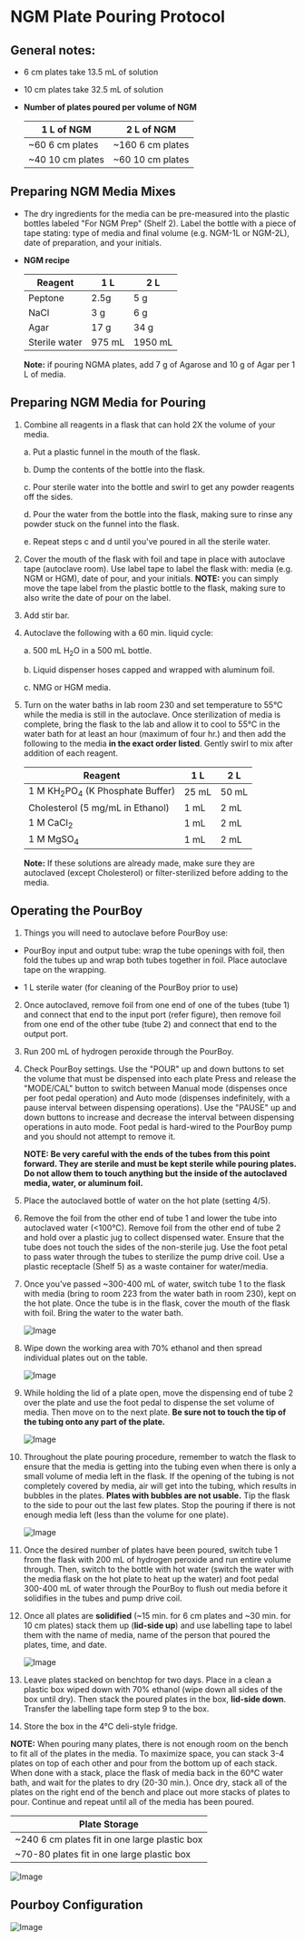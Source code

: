 # NGM Plate Pouring Protocol

## General notes:

  - 6 cm plates take 13.5 mL of solution
  - 10 cm plates take 32.5 mL of solution

  - **Number of plates poured per volume of NGM**

     | 1 L of NGM | 2 L of NGM |
     | ---------- | ---------- |
     | ~60 6 cm plates | ~160 6 cm plates |
     | ~40 10 cm plates | ~60 10 cm plates |

## Preparing NGM Media Mixes

- The dry ingredients for the media can be pre-measured into the plastic bottles labeled "For NGM Prep" (Shelf 2). Label the bottle with a piece of tape stating: type of media and final volume (e.g. NGM-1L or NGM-2L), date of preparation, and your initials.

- **NGM recipe**

    | Reagent | 1 L | 2 L |
    | ------- | --- | --- |
    | Peptone | 2.5g | 5 g |
    | NaCl | 3 g | 6 g |
    | Agar | 17 g | 34 g |
    | Sterile water | 975 mL | 1950 mL |

    **Note:** if pouring NGMA plates, add 7 g of Agarose and 10 g of Agar per 1 L of media.

## Preparing NGM Media for Pouring

1. Combine all reagents in a flask that can hold 2X the volume of your media.

      a. Put a plastic funnel in the mouth of the flask.

      b. Dump the contents of the bottle into the flask.

      c. Pour sterile water into the bottle and swirl to get any powder reagents off the sides.

      d. Pour the water from the bottle into the flask, making sure to rinse any powder stuck on the funnel into the flask.

      e. Repeat steps c and d until you've poured in all the sterile water.

1. Cover the mouth of the flask with foil and tape in place with autoclave tape (autoclave room). Use label tape to label the flask with: media (e.g. NGM or HGM), date of pour, and your initials. **NOTE:** you can simply move the tape label from the plastic bottle to the flask, making sure to also write the date of pour on the label.

4. Add stir bar.

5. Autoclave the following with a 60 min. liquid cycle:

    a. 500 mL H<sub>2</sub>O in a 500 mL bottle.

    b. Liquid dispenser hoses capped and wrapped with aluminum foil.

    c. NMG or HGM media.

6. Turn on the water baths in lab room 230 and set temperature to 55°C while the media is still in the autoclave. Once sterilization of media is complete, bring the flask to the lab and allow it to cool to 55°C in the water bath for at least an hour (maximum of four hr.) and then add the following to the media **in the exact order listed**. Gently swirl to mix after addition of each reagent.

    | Reagent | 1 L | 2 L |
    | ------- | --- | --- |
    | 1 M KH<sub>2</sub>PO<sub>4</sub> (K Phosphate Buffer) | 25 mL | 50 mL |
    | Cholesterol (5 mg/mL in Ethanol) | 1 mL | 2 mL |
    | 1 M CaCl<sub>2</sub> | 1 mL | 2 mL |
    | 1 M MgSO<sub>4</sub> | 1 mL | 2 mL |

    **Note:** If these solutions are already made, make sure they are autoclaved (except Cholesterol) or filter-sterilized before adding to the media.



## Operating the PourBoy

1. Things you will need to autoclave before PourBoy use:

  - PourBoy input and output tube: wrap the tube openings with foil, then fold the tubes up and wrap both tubes together in foil. Place autoclave tape on the wrapping.

  - 1 L sterile water (for cleaning of the PourBoy prior to use)

2. Once autoclaved, remove foil from one end of one of the tubes (tube 1) and connect that end to the input port (refer figure), then remove foil from one end of the other tube (tube 2) and connect that end to the output port.

3. Run 200 mL of hydrogen peroxide through the PourBoy.

4. Check PourBoy settings. Use the "POUR" up and down buttons to set the volume that must be dispensed into each plate Press and release the "MODE/CAL" button to switch between Manual mode (dispenses once per foot pedal operation) and Auto mode (dispenses indefinitely, with a pause interval between dispensing operations). Use the "PAUSE" up and down buttons to increase and decrease the interval between dispensing operations in auto mode. Foot pedal is hard-wired to the PourBoy pump and you should not attempt to remove it.

    **NOTE: Be very careful with the ends of the tubes from this point forward. They are sterile and must be kept sterile while pouring plates. Do not allow them to touch anything but the inside of the autoclaved media, water, or aluminum foil.**

5. Place the autoclaved bottle of water on the hot plate (setting 4/5).

6. Remove the foil from the other end of tube 1 and lower the tube into autoclaved water (<100°C). Remove foil from the other end of tube 2 and hold over a plastic jug to collect dispensed water. Ensure that the tube does not touch the sides of the non-sterile jug. Use the foot petal to pass water through the tubes to sterilize the pump drive coil. Use a plastic receptacle (Shelf 5) as a waste container for water/media.

7. Once you've passed ~300-400 mL of water, switch tube 1 to the flask with media (bring to room 223 from the water bath in room 230), kept on the hot plate. Once the tube is in the flask, cover the mouth of the flask with foil. Bring the water to the water bath.

    ![Image](img/FlaskSetUp.png)

8. Wipe down the working area with 70% ethanol and then spread individual plates out on the table.

    ![Image](img/PlatePourSetup.png)

9. While holding the lid of a plate open, move the dispensing end of tube 2 over the plate and use the foot pedal to dispense the set volume of media. Then move on to the next plate. **Be sure not to touch the tip of the tubing onto any part of the plate.**

    ![Image](img/PouringPlate.png)

10. Throughout the plate pouring procedure, remember to watch the flask to ensure that the media is getting into the tubing even when there is only a small volume of media left in the flask. If the opening of the tubing is not completely covered by media,  air will get into the tubing, which results in bubbles in the plates. **Plates with bubbles are not usable.** Tip the flask to the side to pour out the last few plates. Stop the pouring if there is not enough media left (less than the volume for one plate).

    ![Image](img/GoodBadPlateEx.png)

11. Once the desired number of plates have been poured, switch tube 1 from the flask with 200 mL of hydrogen peroxide and run entire volume through. Then, switch to the bottle with hot water (switch the water with the media flask on the hot plate to heat up the water) and foot pedal 300-400 mL of water through the PourBoy to flush out media before it solidifies in the tubes and pump drive coil.

12. Once all plates are **solidified** (~15 min. for 6 cm plates and ~30 min. for 10 cm plates) stack them up (**lid-side up**) and use labelling tape to label them with the name of media, name of the person that poured the plates, time, and date.

    ![Image](img/UpsidedownPlate.png)

13. Leave plates stacked on benchtop for two days. Place in a clean a plastic box wiped down with 70% ethanol (wipe down all sides of the box until dry). Then stack the poured plates in the box, **lid-side down**. Transfer the labelling tape form step 9 to the box.

14. Store the box in the 4°C deli-style fridge.

  **NOTE:** When pouring many plates, there is not enough room on the bench to fit all of the plates in the media. To maximize space, you can stack 3-4 plates on top of each other and pour from the bottom up of each stack. When done with a stack, place the flask of media back in the 60°C water bath, and wait for the plates to dry (20-30 min.). Once dry, stack all of the plates on the right end of the bench and place out more stacks of plates to pour. Continue and repeat until all of the media has been poured.

  | Plate Storage |
  | ------------- |
  | ~240 6 cm plates fit in one large plastic box |
  | ~70-80 plates fit in one large plastic box |

  ![Image](img/PlateStorage.png)

## Pourboy Configuration

  ![Image](img/PourBoyConfig.png)
